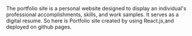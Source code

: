 The portfolio site is a personal website designed to display an individual's professional accomplishments, skills, and work samples. It serves as a digital resume. So here is Portfolio site created by using React.js,and deployed on github pages.
